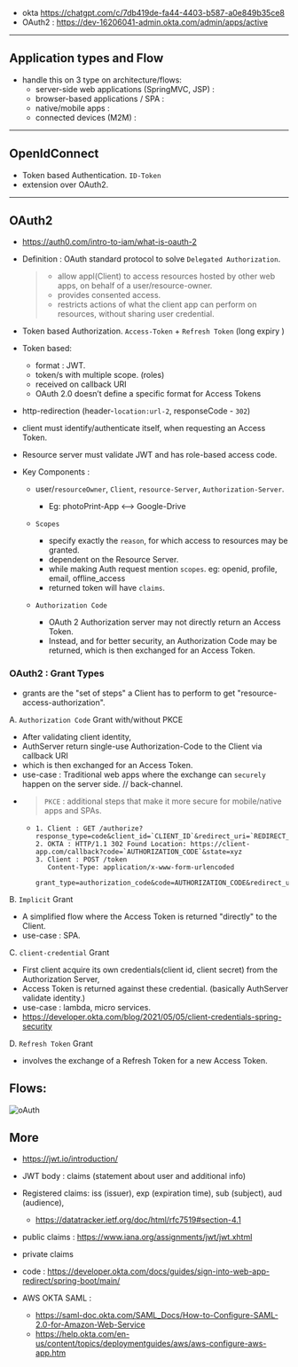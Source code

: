 - okta https://chatgpt.com/c/7db419de-fa44-4403-b587-a0e849b35ce8
- OAuth2 : https://dev-16206041-admin.okta.com/admin/apps/active
---
## Application types and Flow
- handle this on 3 type on architecture/flows:
    - server-side web applications (SpringMVC, JSP) :
    - browser-based applications / SPA :
    - native/mobile apps :
    - connected devices (M2M) :
  
---
## OpenIdConnect
- Token based Authentication.  `ID-Token`
- extension over OAuth2.

--- 
##  OAuth2
- https://auth0.com/intro-to-iam/what-is-oauth-2
- Definition : OAuth standard protocol to solve `Delegated Authorization`.
    > - allow appl(Client) to access resources hosted by other web apps, on behalf of a user/resource-owner.
    > - provides consented access.
    > - restricts actions of what the client app can perform on resources, without sharing user credential.

- Token based Authorization. `Access-Token` + `Refresh Token` (long expiry )
- Token based:
  - format : JWT. 
  - token/s with multiple scope. (roles)
  - received on callback URI
  - OAuth 2.0 doesn’t define a specific format for Access Tokens
- http-redirection (header-`location:url-2`, responseCode - `302`)
- client must identify/authenticate itself, when requesting an Access Token.
- Resource server must validate JWT and has role-based access code.

- Key Components : 
  - user/`resourceOwner`, `Client`, `resource-Server`, `Authorization-Server`.
      - Eg: photoPrint-App <--> Google-Drive
  - `Scopes`
    - specify exactly the `reason`, for which access to resources may be granted.
    - dependent on the Resource Server.
    - while making Auth request mention `scopes`. eg: openid, profile, email, offline_access
    - returned token will have `claims`.
    
  - `Authorization Code`
    - OAuth 2 Authorization server may not directly return an Access Token.
    - Instead, and for better security, an Authorization Code may be returned, which is then exchanged for an Access Token.

###  OAuth2 : Grant Types
- grants are the "set of steps" a Client has to perform to get "resource-access-authorization".

A. `Authorization Code` Grant  with/without PKCE
- After validating client identity,
- AuthServer return single-use Authorization-Code to the Client via callback URI
- which is then exchanged for an Access Token.
- use-case : Traditional web apps where the exchange can `securely` happen on the server side. // back-channel.
- > `PKCE` : additional steps that make it more secure for mobile/native apps and SPAs.
  - ```
    1. Client : GET /authorize?response_type=code&client_id=`CLIENT_ID`&redirect_uri=`REDIRECT_URI`&scope=read&state=xyz
    2. OKTA : HTTP/1.1 302 Found Location: https://client-app.com/callback?code=`AUTHORIZATION_CODE`&state=xyz
    3. Client : POST /token 
       Content-Type: application/x-www-form-urlencoded
       grant_type=authorization_code&code=AUTHORIZATION_CODE&redirect_uri=REDIRECT_URI&client_id=CLIENT_ID&client_secret=CLIENT_SECRET
    ```

B. `Implicit` Grant
- A simplified flow where the Access Token is returned "directly" to the Client.
- use-case : SPA.

C. `client-credential` Grant
- First client acquire its own credentials(client id, client secret) from the Authorization Server,
- Access Token is returned against these credential. (basically AuthServer validate identity.)
- use-case : lambda, micro services.
- https://developer.okta.com/blog/2021/05/05/client-credentials-spring-security

D. `Refresh Token` Grant
- involves the exchange of a Refresh Token for a new Access Token.

## Flows:
![oAuth](https://github.com/lekhrajdinkar/02-spring/blob/main/src/main/resources/img/oAuth2.jpeg)

## More
- https://jwt.io/introduction/
- JWT body : claims (statement about user and additional info)
- Registered claims:  iss (issuer), exp (expiration time), sub (subject), aud (audience), 
  - https://datatracker.ietf.org/doc/html/rfc7519#section-4.1
- public claims : https://www.iana.org/assignments/jwt/jwt.xhtml
- private claims

- code : https://developer.okta.com/docs/guides/sign-into-web-app-redirect/spring-boot/main/

- AWS OKTA SAML : 
  - https://saml-doc.okta.com/SAML_Docs/How-to-Configure-SAML-2.0-for-Amazon-Web-Service
  - https://help.okta.com/en-us/content/topics/deploymentguides/aws/aws-configure-aws-app.htm







